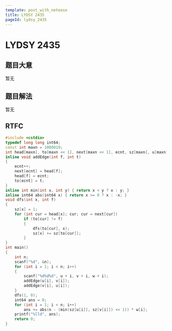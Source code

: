 ```yaml
---
template: post_with_netease
title: LYDSY 2435
pageId: lydsy_2435
---
```


# LYDSY 2435
<span id="poem"></span><script>$(function(){$.ajax('/api/poem?rnd='+Date.now()+Math.random()).done(function(data){$('#poem').text(data);});});</script>
## 题目大意
暂无

## 题目解法
暂无

## RTFC

```cpp
#include <cstdio>
typedef long long int64;
const int maxn = 1000010;
int head[maxn], to[maxn << 1], next[maxn << 1], ecnt, sz[maxn], u[maxn], v[maxn], w[maxn];
inline void addEdge(int f, int t)
{
    ecnt++;
    next[ecnt] = head[f];
    head[f] = ecnt;
    to[ecnt] = t;
}
inline int min(int x, int y) { return x < y ? x : y; }
inline int64 abs(int64 x) { return x >= 0 ? x : -x; }
void dfs(int x, int f)
{
    sz[x] = 1;
    for (int cur = head[x]; cur; cur = next[cur])
        if (to[cur] != f)
        {
            dfs(to[cur], x);
            sz[x] += sz[to[cur]];
        }
}
int main()
{
    int n;
    scanf("%d", &n);
    for (int i = 1; i < n; i++)
    {
        scanf("%d%d%d", u + i, v + i, w + i);
        addEdge(u[i], v[i]);
        addEdge(v[i], u[i]);
    }
    dfs(1, 0);
    int64 ans = 0;
    for (int i = 1; i < n; i++)
        ans += abs(n - (min(sz[u[i]], sz[v[i]]) << 1)) * w[i];
    printf("%lld", ans);
    return 0;
}
```
<div id="__comment"></div>
